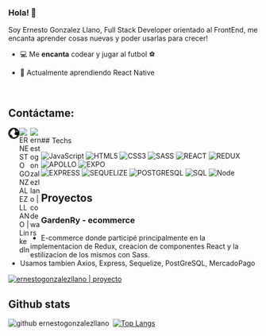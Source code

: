 ### Hola! 👋

Soy Ernesto Gonzalez Llano, Full Stack Developer orientado al FrontEnd, me encanta aprender cosas nuevas y poder usarlas para crecer!

- 💻 Me **encanta** codear y jugar al futbol ⚽

- 🌱 Actualmente aprendiendo React Native

<br />

## Contáctame:

[<img align="left" alt="ernesto gonzalez llano" width="22px" src="https://raw.githubusercontent.com/iconic/open-iconic/master/svg/globe.svg" />][website]
[<img align="left" alt="ERNESTO GONZALEZ LLANO | LinkedIn" width="22px" src="https://cdn.jsdelivr.net/npm/simple-icons@v3/icons/linkedin.svg" />][linkedin] 
[<img align="left" alt="ernestogonzalezllano | codewars" width="22px" src="https://cdn.jsdelivr.net/npm/simple-icons@3.12.1/icons/codewars.svg" />][codewars]

<br />
## Techs

![JavaScript](https://img.shields.io/badge/-JavaScript-000000?style=flat&logo=javascript)
![HTML5](https://img.shields.io/badge/-HTML5-000000?style=flat&logo=html5)
![CSS3](https://img.shields.io/badge/-CSS-000000?style=flat&logo=css3)
![SASS](https://img.shields.io/badge/-SASS-000000?style=flat&logo=sass)
![REACT](https://img.shields.io/badge/-REACT-000000?style=flat&logo=react)
![REDUX](https://img.shields.io/badge/-REDUX-000000?style=flat&logo=redux)
![APOLLO](http://img.shields.io/badge/-APOLLO-000000?style=flat&logo=apollo-graphql) 
![EXPO](http://img.shields.io/badge/-EXPO-000000?style=flat&logo=Expo) <br />
![EXPRESS](http://img.shields.io/badge/-EXPRESS.JS-000000?style=flat&logo=) 
![SEQUELIZE](http://img.shields.io/badge/-SEQUELIZE-000000?style=flat&logo=) 
![POSTGRESQL](https://img.shields.io/badge/-POSGRESQL-000000?style=flat&logo=postgresql)
![SQL](https://img.shields.io/badge/-SQL-000000?style=flat&logo=mysql)
![Node](https://img.shields.io/badge/-Node-000000?style=flat&logo=node.js) 

## Proyectos

 ### GardenRy - ecommerce
 - E-commerce donde participé principalmente en la implementacion de Redux, creacion de componentes React 
 y la estilizacion de los mismos con Sass.
 - Usamos tambien Axios, Express, Sequelize, PostGreSQL, MercadoPago
 
[<img align="center" alt="ernestogonzalezllano | proyecto" src="https://media1.giphy.com/media/6f0lFqDbigThyTUX3O/giphy.gif" />][gardenry]


## Github stats

<img align="left" alt="github ernestogonzalezllano" src="https://github-readme-stats.vercel.app/api?username=ernestogonzalezllano&show_icons=true" />    &nbsp;
[![Top Langs](https://github-readme-stats.vercel.app/api/top-langs/?username=ernestogonzalezllano)](https://github.com/anuraghazra/github-readme-stats) 









[website]: https://ernestogonzalezllano.vercel.app/
[linkedin]: https://www.linkedin.com/in/ernesto-gonzalez-llano/
[codewars]:https://www.codewars.com/users/ernestogonzalezllano
[gardenry]: https://gardenry.shop/
